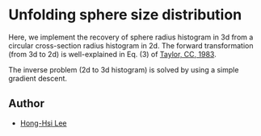 # Unfolding sphere size distribution

Here, we implement the recovery of sphere radius histogram in 3d from a circular cross-section radius histogram in 2d. The forward transformation (from 3d to 2d) is well-explained in Eq. (3) of [Taylor, CC, 1983](https://doi.org/10.1111/j.1365-2818.1983.tb04708.x).

The inverse problem (2d to 3d histogram) is solved by using a simple gradient descent.

## Author
* [Hong-Hsi Lee](http://www.diffusion-mri.com/people/hong-hsi-lee)
